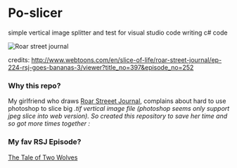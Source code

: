 # Po-slicer
simple vertical image splitter and test for visual studio code writing c# code


![Roar street journal](https://user-images.githubusercontent.com/138537/31620468-e86f58da-b2c9-11e7-837e-d6ce4901dc9d.png)

credits: http://www.webtoons.com/en/slice-of-life/roar-street-journal/ep-224-rsj-goes-bananas-3/viewer?title_no=397&episode_no=252


### Why this repo?
My girlfriend who draws [Roar Streeet Journal](http://www.webtoons.com/en/slice-of-life/roar-street-journal/list?title_no=397), complains about hard to use photoshop to slice big *.tif vertical image file (photoshop seems only support jpeg slice into web version).
So created this repository to save her time and so got more times together :*

### My fav RSJ Episode?
[The Tale of Two Wolves](http://www.webtoons.com/en/slice-of-life/roar-street-journal/ep-226-the-tale-of-two-wolves/viewer?title_no=397&episode_no=256)
